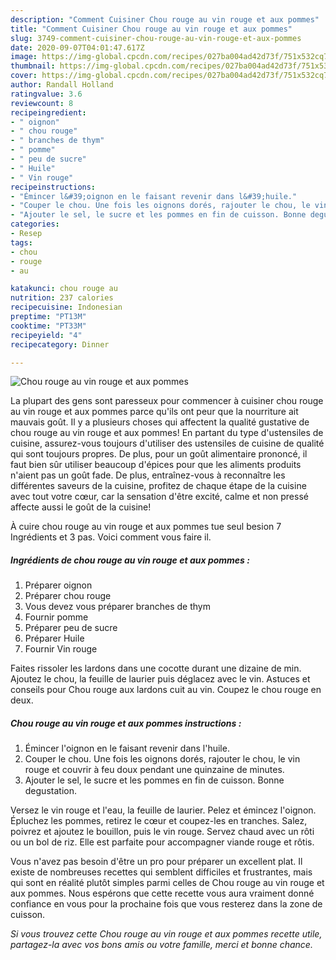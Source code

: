 ```yaml
---
description: "Comment Cuisiner Chou rouge au vin rouge et aux pommes"
title: "Comment Cuisiner Chou rouge au vin rouge et aux pommes"
slug: 3749-comment-cuisiner-chou-rouge-au-vin-rouge-et-aux-pommes
date: 2020-09-07T04:01:47.617Z
image: https://img-global.cpcdn.com/recipes/027ba004ad42d73f/751x532cq70/chou-rouge-au-vin-rouge-et-aux-pommes-photo-principale-de-la-recette.jpg
thumbnail: https://img-global.cpcdn.com/recipes/027ba004ad42d73f/751x532cq70/chou-rouge-au-vin-rouge-et-aux-pommes-photo-principale-de-la-recette.jpg
cover: https://img-global.cpcdn.com/recipes/027ba004ad42d73f/751x532cq70/chou-rouge-au-vin-rouge-et-aux-pommes-photo-principale-de-la-recette.jpg
author: Randall Holland
ratingvalue: 3.6
reviewcount: 8
recipeingredient:
- " oignon"
- " chou rouge"
- " branches de thym"
- " pomme"
- " peu de sucre"
- " Huile"
- " Vin rouge"
recipeinstructions:
- "Émincer l&#39;oignon en le faisant revenir dans l&#39;huile."
- "Couper le chou. Une fois les oignons dorés, rajouter le chou, le vin rouge et couvrir à feu doux pendant une quinzaine de minutes."
- "Ajouter le sel, le sucre et les pommes en fin de cuisson. Bonne degustation."
categories:
- Resep
tags:
- chou
- rouge
- au

katakunci: chou rouge au 
nutrition: 237 calories
recipecuisine: Indonesian
preptime: "PT13M"
cooktime: "PT33M"
recipeyield: "4"
recipecategory: Dinner

---
```



![Chou rouge au vin rouge et aux pommes](https://img-global.cpcdn.com/recipes/027ba004ad42d73f/751x532cq70/chou-rouge-au-vin-rouge-et-aux-pommes-photo-principale-de-la-recette.jpg)

La plupart des gens sont paresseux pour commencer à cuisiner chou rouge au vin rouge et aux pommes parce qu'ils ont peur que la nourriture ait mauvais goût. Il y a plusieurs choses qui affectent la qualité gustative de chou rouge au vin rouge et aux pommes! En partant du type d'ustensiles de cuisine, assurez-vous toujours d'utiliser des ustensiles de cuisine de qualité qui sont toujours propres. De plus, pour un goût alimentaire prononcé, il faut bien sûr utiliser beaucoup d'épices pour que les aliments produits n'aient pas un goût fade. De plus, entraînez-vous à reconnaître les différentes saveurs de la cuisine, profitez de chaque étape de la cuisine avec tout votre cœur, car la sensation d'être excité, calme et non pressé affecte aussi le goût de la cuisine!

<!--inarticleads1-->

À cuire chou rouge au vin rouge et aux pommes tue seul besion 7 Ingrédients et 3 pas. Voici comment vous faire il.

##### Ingrédients de chou rouge au vin rouge et aux pommes :

1. Préparer  oignon
1. Préparer  chou rouge
1. Vous devez vous préparer  branches de thym
1. Fournir  pomme
1. Préparer  peu de sucre
1. Préparer  Huile
1. Fournir  Vin rouge


Faites rissoler les lardons dans une cocotte durant une dizaine de min. Ajoutez le chou, la feuille de laurier puis déglacez avec le vin. Astuces et conseils pour Chou rouge aux lardons cuit au vin. Coupez le chou rouge en deux. 

<!--inarticleads2-->

##### Chou rouge au vin rouge et aux pommes instructions :

1. Émincer l&#39;oignon en le faisant revenir dans l&#39;huile.
1. Couper le chou. Une fois les oignons dorés, rajouter le chou, le vin rouge et couvrir à feu doux pendant une quinzaine de minutes.
1. Ajouter le sel, le sucre et les pommes en fin de cuisson. Bonne degustation.


Versez le vin rouge et l&#39;eau, la feuille de laurier. Pelez et émincez l&#39;oignon. Épluchez les pommes, retirez le cœur et coupez-les en tranches. Salez, poivrez et ajoutez le bouillon, puis le vin rouge. Servez chaud avec un rôti ou un bol de riz. Elle est parfaite pour accompagner viande rouge et rôtis. 

<!--inarticleads1-->

<p>
Vous n'avez pas besoin d'être un pro pour préparer un excellent plat. Il existe de nombreuses recettes qui semblent difficiles et frustrantes, mais qui sont en réalité plutôt simples parmi celles de Chou rouge au vin rouge et aux pommes. Nous espérons que cette recette vous aura vraiment donné confiance en vous pour la prochaine fois que vous resterez dans la zone de cuisson.
</p>

<p>
<i>Si vous trouvez cette Chou rouge au vin rouge et aux pommes recette utile, partagez-la avec vos bons amis ou votre famille, merci et bonne chance.</i>
</p>
